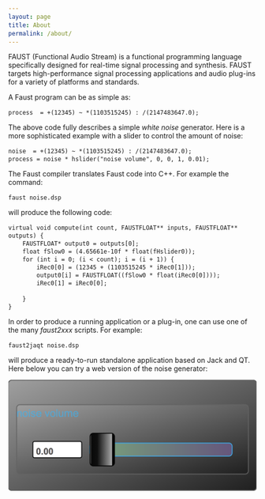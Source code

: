 ```yaml
---
layout: page
title: About
permalink: /about/
---
```


FAUST (Functional Audio Stream) is a functional programming language specifically designed for real-time signal processing and synthesis. FAUST targets high-performance signal processing applications and audio plug-ins for a variety of platforms and standards.

A Faust program can be as simple as:

	process  = +(12345) ~ *(1103515245) : /(2147483647.0);

The above code fully describes a simple *white noise* generator. Here is a more sophisticated example with a slider to control the amount of noise:

	noise  = +(12345) ~ *(1103515245) : /(2147483647.0);
	process = noise * hslider("noise volume", 0, 0, 1, 0.01);

The Faust compiler translates Faust code into C++. For example the command:

	faust noise.dsp

will produce the following code:

	virtual void compute(int count, FAUSTFLOAT** inputs, FAUSTFLOAT** outputs) {
		FAUSTFLOAT* output0 = outputs[0];
		float fSlow0 = (4.65661e-10f * float(fHslider0));
		for (int i = 0; (i < count); i = (i + 1)) {
			iRec0[0] = (12345 + (1103515245 * iRec0[1]));
			output0[i] = FAUSTFLOAT((fSlow0 * float(iRec0[0])));
			iRec0[1] = iRec0[0];

		}
	}

In order to produce a running application or a plug-in, one can use one of the many _faust2xxx_ scripts. For example:

	faust2jaqt noise.dsp

will produce a ready-to-run standalone application based on Jack and QT. Here below you can try a web version of the noise generator:

[![noise example](/images/noise.png)](/images/noise/noise.html)
